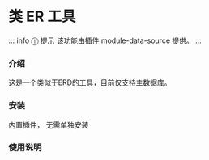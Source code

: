 # 类 ER 工具

::: info &#9432; 提示
该功能由插件 module-data-source 提供。
:::

### 介绍
这是一个类似于ERD的工具，目前仅支持主数据库。

### 安装
内置插件， 无需单独安装
<!--TODO: 添加图片-->

### 使用说明
<!--TODO: 添加图片-->